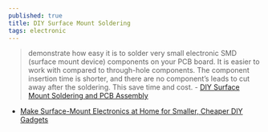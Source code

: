 ```yaml
---
published: true
title: DIY Surface Mount Soldering
tags: electronic
---
```

> demonstrate how easy it is to solder very small electronic SMD (surface mount device) components on your PCB board. It is easier to work with compared to through-hole components. The component insertion time is shorter, and there are no component’s leads to cut away after the soldering. This save time and cost. - [DIY Surface Mount Soldering and PCB Assembly](http://www.pic-control.com/diy-surface-mount-soldering-and-pcb-assembly/)

- [Make Surface-Mount Electronics at Home for Smaller, Cheaper DIY Gadgets ](https://mad-science.wonderhowto.com/how-to/make-surface-mount-electronics-home-for-smaller-cheaper-diy-gadgets-0135537/)